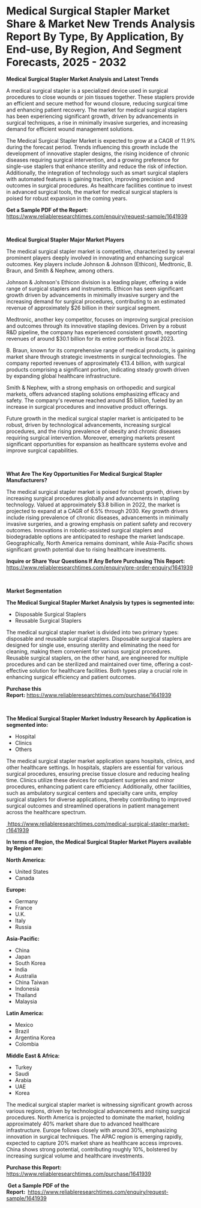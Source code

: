 <p><h1>Medical Surgical Stapler Market Share & Market New Trends Analysis Report By Type, By Application, By End-use, By Region, And Segment Forecasts, 2025 - 2032</h1></p><p><strong>Medical Surgical Stapler Market Analysis and Latest Trends</strong></p>
<p><p>A medical surgical stapler is a specialized device used in surgical procedures to close wounds or join tissues together. These staplers provide an efficient and secure method for wound closure, reducing surgical time and enhancing patient recovery. The market for medical surgical staplers has been experiencing significant growth, driven by advancements in surgical techniques, a rise in minimally invasive surgeries, and increasing demand for efficient wound management solutions.</p><p>The Medical Surgical Stapler Market is expected to grow at a CAGR of 11.9% during the forecast period. Trends influencing this growth include the development of innovative stapler designs, the rising incidence of chronic diseases requiring surgical intervention, and a growing preference for single-use staplers that enhance sterility and reduce the risk of infection. Additionally, the integration of technology such as smart surgical staplers with automated features is gaining traction, improving precision and outcomes in surgical procedures. As healthcare facilities continue to invest in advanced surgical tools, the market for medical surgical staplers is poised for robust expansion in the coming years.</p></p>
<p><strong>Get a Sample PDF of the Report:&nbsp;</strong> <a href="https://www.reliableresearchtimes.com/enquiry/request-sample/1641939?utm_campaign=2273&utm_medium=2&utm_source=Github&utm_content=ia&utm_term=13042025&utm_id=medical-surgical-stapler">https://www.reliableresearchtimes.com/enquiry/request-sample/1641939</a></p>
<p>&nbsp;</p>
<p><strong>Medical Surgical Stapler Major Market Players</strong></p>
<p><p>The medical surgical stapler market is competitive, characterized by several prominent players deeply involved in innovating and enhancing surgical outcomes. Key players include Johnson & Johnson (Ethicon), Medtronic, B. Braun, and Smith & Nephew, among others. </p><p>Johnson & Johnson's Ethicon division is a leading player, offering a wide range of surgical staplers and instruments. Ethicon has seen significant growth driven by advancements in minimally invasive surgery and the increasing demand for surgical procedures, contributing to an estimated revenue of approximately $26 billion in their surgical segment.</p><p>Medtronic, another key competitor, focuses on improving surgical precision and outcomes through its innovative stapling devices. Driven by a robust R&D pipeline, the company has experienced consistent growth, reporting revenues of around $30.1 billion for its entire portfolio in fiscal 2023.</p><p>B. Braun, known for its comprehensive range of medical products, is gaining market share through strategic investments in surgical technologies. The company reported revenues of approximately €13.4 billion, with surgical products comprising a significant portion, indicating steady growth driven by expanding global healthcare infrastructure.</p><p>Smith & Nephew, with a strong emphasis on orthopedic and surgical markets, offers advanced stapling solutions emphasizing efficacy and safety. The company's revenue reached around $5 billion, fueled by an increase in surgical procedures and innovative product offerings.</p><p>Future growth in the medical surgical stapler market is anticipated to be robust, driven by technological advancements, increasing surgical procedures, and the rising prevalence of obesity and chronic diseases requiring surgical intervention. Moreover, emerging markets present significant opportunities for expansion as healthcare systems evolve and improve surgical capabilities.</p></p>
<p>&nbsp;</p>
<p><strong>What Are The Key Opportunities For Medical Surgical Stapler Manufacturers?</strong></p>
<p><p>The medical surgical stapler market is poised for robust growth, driven by increasing surgical procedures globally and advancements in stapling technology. Valued at approximately $3.8 billion in 2022, the market is projected to expand at a CAGR of 6.5% through 2030. Key growth drivers include rising prevalence of chronic diseases, advancements in minimally invasive surgeries, and a growing emphasis on patient safety and recovery outcomes. Innovations in robotic-assisted surgical staplers and biodegradable options are anticipated to reshape the market landscape. Geographically, North America remains dominant, while Asia-Pacific shows significant growth potential due to rising healthcare investments.</p></p>
<p><strong>Inquire or Share Your Questions If Any Before Purchasing This Report:</strong> <a href="https://www.reliableresearchtimes.com/enquiry/pre-order-enquiry/1641939?utm_campaign=2273&utm_medium=2&utm_source=Github&utm_content=ia&utm_term=13042025&utm_id=medical-surgical-stapler">https://www.reliableresearchtimes.com/enquiry/pre-order-enquiry/1641939</a></p>
<p>&nbsp;</p>
<p><strong>Market Segmentation</strong></p>
<p><strong>The Medical Surgical Stapler Market Analysis by types is segmented into:</strong></p>
<p><ul><li>Disposable Surgical Staplers</li><li>Reusable Surgical Staplers</li></ul></p>
<p><p>The medical surgical stapler market is divided into two primary types: disposable and reusable surgical staplers. Disposable surgical staplers are designed for single use, ensuring sterility and eliminating the need for cleaning, making them convenient for various surgical procedures. Reusable surgical staplers, on the other hand, are engineered for multiple procedures and can be sterilized and maintained over time, offering a cost-effective solution for healthcare facilities. Both types play a crucial role in enhancing surgical efficiency and patient outcomes.</p></p>
<p><strong>Purchase this Report:&nbsp;</strong><a href="https://www.reliableresearchtimes.com/purchase/1641939?utm_campaign=2273&utm_medium=2&utm_source=Github&utm_content=ia&utm_term=13042025&utm_id=medical-surgical-stapler">https://www.reliableresearchtimes.com/purchase/1641939</a></p>
<p>&nbsp;</p>
<p><strong>The Medical Surgical Stapler Market Industry Research by Application is segmented into:</strong></p>
<p><ul><li>Hospital</li><li>Clinics</li><li>Others</li></ul></p>
<p><p>The medical surgical stapler market application spans hospitals, clinics, and other healthcare settings. In hospitals, staplers are essential for various surgical procedures, ensuring precise tissue closure and reducing healing time. Clinics utilize these devices for outpatient surgeries and minor procedures, enhancing patient care efficiency. Additionally, other facilities, such as ambulatory surgical centers and specialty care units, employ surgical staplers for diverse applications, thereby contributing to improved surgical outcomes and streamlined operations in patient management across the healthcare spectrum.</p></p>
<p><a href="https://www.reliableresearchtimes.com/medical-surgical-stapler-market-r1641939?utm_campaign=2273&utm_medium=2&utm_source=Github&utm_content=ia&utm_term=13042025&utm_id=medical-surgical-stapler">&nbsp;https://www.reliableresearchtimes.com/medical-surgical-stapler-market-r1641939</a></p>
<p><strong>In terms of Region, the Medical Surgical Stapler Market Players available by Region are:</strong></p>
<p>
    <p> <strong> North America: </strong>
        <ul>
            <li>United States</li>
            <li>Canada</li>
        </ul>
        </p> 
    <p> <strong> Europe: </strong>
        <ul>
            <li>Germany</li>
            <li>France</li>
            <li>U.K.</li>
            <li>Italy</li>
            <li>Russia</li>
        </ul>
        </p> 
    <p> <strong> Asia-Pacific: </strong>
        <ul>
            <li>China</li>
            <li>Japan</li>
            <li>South Korea</li>
            <li>India</li>
            <li>Australia</li>
            <li>China Taiwan</li>
            <li>Indonesia</li>
            <li>Thailand</li>
            <li>Malaysia</li>
        </ul>
        </p> 
    <p> <strong> Latin America: </strong>
        <ul>
            <li>Mexico</li>
            <li>Brazil</li>
            <li>Argentina Korea</li>
            <li>Colombia</li>
        </ul>
        </p> 
    <p> <strong> Middle East & Africa: </strong>
        <ul>
            <li>Turkey</li>
            <li>Saudi</li>
            <li>Arabia</li>
            <li>UAE</li>
            <li>Korea</li>
        </ul>
    </p>
    </p>
<p><p>The medical surgical stapler market is witnessing significant growth across various regions, driven by technological advancements and rising surgical procedures. North America is projected to dominate the market, holding approximately 40% market share due to advanced healthcare infrastructure. Europe follows closely with around 30%, emphasizing innovation in surgical techniques. The APAC region is emerging rapidly, expected to capture 20% market share as healthcare access improves. China shows strong potential, contributing roughly 10%, bolstered by increasing surgical volume and healthcare investments.</p></p>
<p><strong>Purchase this Report: </strong><a href="https://www.reliableresearchtimes.com/purchase/1641939?utm_campaign=2273&utm_medium=2&utm_source=Github&utm_content=ia&utm_term=13042025&utm_id=medical-surgical-stapler">https://www.reliableresearchtimes.com/purchase/1641939</a></p>
<p>&nbsp;<strong>Get a Sample PDF of the Report:&nbsp;&nbsp;</strong><a href="https://www.reliableresearchtimes.com/enquiry/request-sample/1641939?utm_campaign=2273&utm_medium=2&utm_source=Github&utm_content=ia&utm_term=13042025&utm_id=medical-surgical-stapler">https://www.reliableresearchtimes.com/enquiry/request-sample/1641939</a></p>
<p><strong></strong></p>
<p><p></p><p></p><p></p></p>